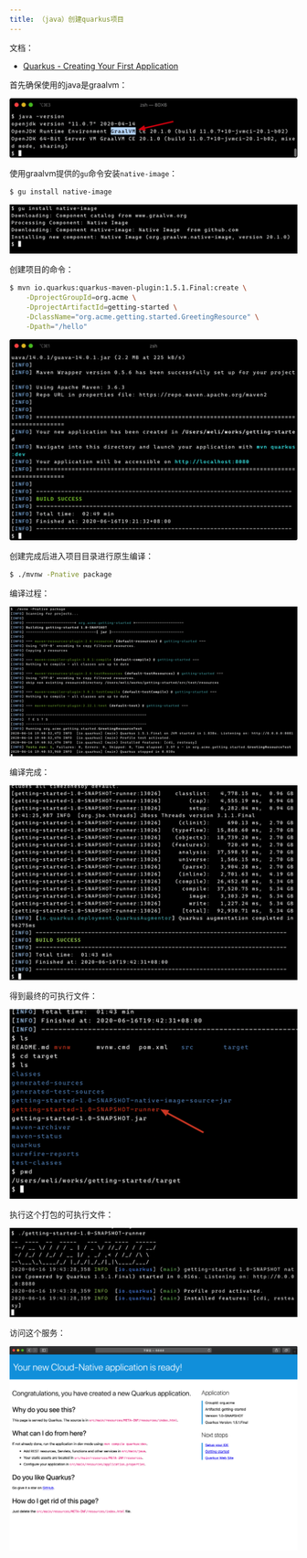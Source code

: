 ```yaml
---
title: （java）创建quarkus项目
---
```


文档：

* [Quarkus - Creating Your First Application](https://quarkus.io/guides/getting-started)

首先确保使用的java是graalvm：

![](https://raw.githubusercontent.com/liweinan/blogpic2020iii/master/jun17/8FC23D50-26D7-423B-842D-0D8225611C41.png)

使用graalvm提供的`gu`命令安装`native-image`：

```bash
$ gu install native-image
```

![](https://raw.githubusercontent.com/liweinan/blogpic2020iii/master/jun17/3EC64BC8-D34D-485A-9308-172986960739.png)

创建项目的命令：

```bash
$ mvn io.quarkus:quarkus-maven-plugin:1.5.1.Final:create \
    -DprojectGroupId=org.acme \
    -DprojectArtifactId=getting-started \
    -DclassName="org.acme.getting.started.GreetingResource" \
    -Dpath="/hello"
```

![](https://raw.githubusercontent.com/liweinan/blogpic2020iii/master/jun17/7D31DCA7-9082-4E4E-8D7C-44A1770E3634.png)

创建完成后进入项目目录进行原生编译：

```bash
$ ./mvnw -Pnative package
```

编译过程：

![](https://raw.githubusercontent.com/liweinan/blogpic2020iii/master/jun17/D903BF05-B05B-42AC-A5AC-ABF6B53A6DB5.png)

编译完成：

![](https://raw.githubusercontent.com/liweinan/blogpic2020iii/master/jun17/F9FD52B8-DF4D-4C77-B95C-C861A43F05ED.png)

得到最终的可执行文件：

![](https://raw.githubusercontent.com/liweinan/blogpic2020iii/master/jun17/BD549CD3-CB99-44F6-935D-AEC66FEADBFD.png)

执行这个打包的可执行文件：

![](https://raw.githubusercontent.com/liweinan/blogpic2020iii/master/jun17/289EA943-7D06-4151-9F2F-BB56EFD53B11.png)

访问这个服务：

![](https://raw.githubusercontent.com/liweinan/blogpic2020iii/master/jun17/791592307883_.pic_hd.jpg)


